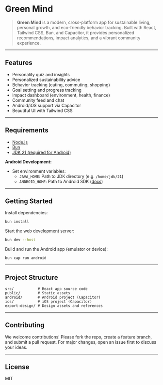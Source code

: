 # Green Mind

> **Green Mind** is a modern, cross-platform app for sustainable living, personal growth, and eco-friendly behavior tracking. Built with React, Tailwind CSS, Bun, and Capacitor, it provides personalized recommendations, impact analytics, and a vibrant community experience.

---

## Features
- Personality quiz and insights
- Personalized sustainability advice
- Behavior tracking (eating, commuting, shopping)
- Goal setting and progress tracking
- Impact dashboard (environment, health, finance)
- Community feed and chat
- Android/iOS support via Capacitor
- Beautiful UI with Tailwind CSS

---

## Requirements
- [Node.js](https://nodejs.org/en)
- [Bun](https://bun.com/)
- [JDK 21 (required for Android)](https://www.oracle.com/java/technologies/javase/jdk21-archive-downloads.html)

**Android Development:**
- Set environment variables:
  - `JAVA_HOME`: Path to JDK directory (e.g. `/home/jdk/21`)
  - `ANDROID_HOME`: Path to Android SDK ([docs](https://developer.android.com/tools/variables))

---

## Getting Started

Install dependencies:
```bash
bun install
```

Start the web development server:
```bash
bun dev --host
```

Build and run the Android app (emulator or device):
```bash
bun cap run android
```

---

## Project Structure
```
src/           # React app source code
public/        # Static assets
android/       # Android project (Capacitor)
ios/           # iOS project (Capacitor)
export-design/ # Design assets and references
```

---

## Contributing
We welcome contributions! Please fork the repo, create a feature branch, and submit a pull request. For major changes, open an issue first to discuss your ideas.

---

## License
MIT
